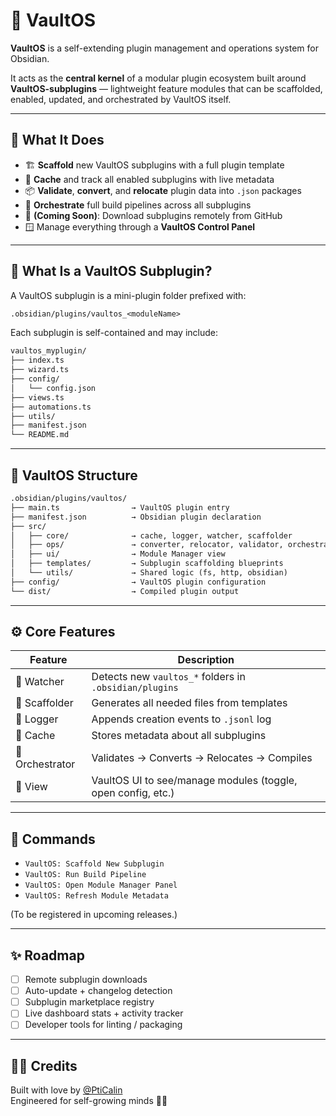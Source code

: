 # 🧠 VaultOS

**VaultOS** is a self-extending plugin management and operations system for Obsidian.

It acts as the **central kernel** of a modular plugin ecosystem built around **VaultOS-subplugins** — lightweight feature modules that can be scaffolded, enabled, updated, and orchestrated by VaultOS itself.

---

## 🚀 What It Does

- 🏗️ **Scaffold** new VaultOS subplugins with a full plugin template
- 🧠 **Cache** and track all enabled subplugins with live metadata
- 📦 **Validate**, **convert**, and **relocate** plugin data into `.json` packages
- 🔄 **Orchestrate** full build pipelines across all subplugins
- 📡 **(Coming Soon)**: Download subplugins remotely from GitHub
- 🪟 Manage everything through a **VaultOS Control Panel**

---

## 🧩 What Is a VaultOS Subplugin?

A VaultOS subplugin is a mini-plugin folder prefixed with:

```txt
.obsidian/plugins/vaultos_<moduleName>
```

Each subplugin is self-contained and may include:

```txt
vaultos_myplugin/
├── index.ts
├── wizard.ts
├── config/
│   └── config.json
├── views.ts
├── automations.ts
├── utils/
├── manifest.json
└── README.md
```

---

## 📂 VaultOS Structure

```txt
.obsidian/plugins/vaultos/
├── main.ts                → VaultOS plugin entry
├── manifest.json          → Obsidian plugin declaration
├── src/
│   ├── core/              → cache, logger, watcher, scaffolder
│   ├── ops/               → converter, relocator, validator, orchestrator
│   ├── ui/                → Module Manager view
│   ├── templates/         → Subplugin scaffolding blueprints
│   └── utils/             → Shared logic (fs, http, obsidian)
├── config/                → VaultOS plugin configuration
└── dist/                  → Compiled plugin output
```

---

## ⚙️ Core Features

| Feature | Description |
|--------|-------------|
| 🔁 Watcher | Detects new `vaultos_*` folders in `.obsidian/plugins` |
| 🧱 Scaffolder | Generates all needed files from templates |
| 📓 Logger | Appends creation events to `.jsonl` log |
| 🧠 Cache | Stores metadata about all subplugins |
| 🔨 Orchestrator | Validates → Converts → Relocates → Compiles |
| 🧩 View | VaultOS UI to see/manage modules (toggle, open config, etc.) |

---

## 🧪 Commands

- `VaultOS: Scaffold New Subplugin`
- `VaultOS: Run Build Pipeline`
- `VaultOS: Open Module Manager Panel`
- `VaultOS: Refresh Module Metadata`

(To be registered in upcoming releases.)

---

## ✨ Roadmap

- [ ] Remote subplugin downloads
- [ ] Auto-update + changelog detection
- [ ] Subplugin marketplace registry
- [ ] Live dashboard stats + activity tracker
- [ ] Developer tools for linting / packaging

---

## 👩‍💻 Credits

Built with love by [@PtiCalin](https://github.com/PtiCalin)  
Engineered for self-growing minds 🧠✨
